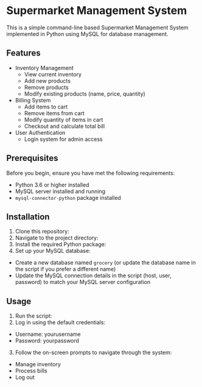 # Supermarket Management System

This is a simple command-line based Supermarket Management System implemented in Python using MySQL for database management.

## Features

- Inventory Management
  - View current inventory
  - Add new products
  - Remove products
  - Modify existing products (name, price, quantity)
- Billing System
  - Add items to cart
  - Remove items from cart
  - Modify quantity of items in cart
  - Checkout and calculate total bill
- User Authentication
  - Login system for admin access

## Prerequisites

Before you begin, ensure you have met the following requirements:

- Python 3.6 or higher installed
- MySQL server installed and running
- `mysql-connector-python` package installed

## Installation

1. Clone this repository:
2. Navigate to the project directory:
3. Install the required Python package:
4. Set up your MySQL database:
- Create a new database named `grocery` (or update the database name in the script if you prefer a different name)
- Update the MySQL connection details in the script (host, user, password) to match your MySQL server configuration

## Usage

1. Run the script:
2.  Log in using the default credentials:
- Username: yourusername
- Password: yourpassword

3. Follow the on-screen prompts to navigate through the system:
- Manage inventory
- Process bills
- Log out


